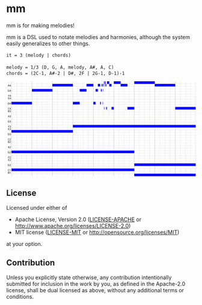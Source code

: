 # mm

mm is for making melodies!

mm is a DSL used to notate melodies and harmonies, although the system easily
generalizes to other things.

    it = 3 (melody | chords)

    melody = 1/3 (D, G, A, melody, A#, A, C)
    chords = (2C-1, A#-2 | D#, 2F | 2G-1, D-1)-1

![A piano roll of a melody with self-referential parts](fractal.svg)

## License

Licensed under either of

* Apache License, Version 2.0
  ([LICENSE-APACHE](LICENSE-APACHE) or <http://www.apache.org/licenses/LICENSE-2.0>)
* MIT license
  ([LICENSE-MIT](LICENSE-MIT) or <http://opensource.org/licenses/MIT>)

at your option.

## Contribution

Unless you explicitly state otherwise, any contribution intentionally submitted
for inclusion in the work by you, as defined in the Apache-2.0 license, shall be
dual licensed as above, without any additional terms or conditions.
